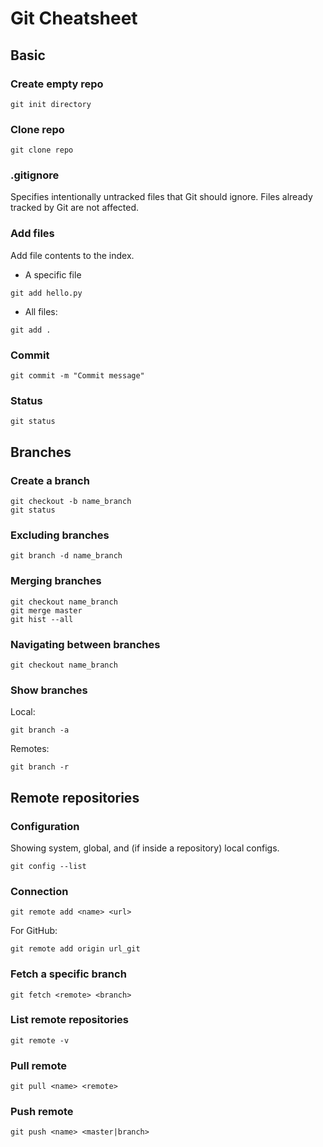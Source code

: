 # Git Cheatsheet

## Basic 

### Create empty repo
```
git init directory
```

### Clone repo
```
git clone repo
```

### .gitignore

Specifies intentionally untracked files that Git should ignore. Files already tracked by Git are not affected.


### Add files 

Add file contents to the index.

* A specific file 
```
git add hello.py 
```

* All files:
```
git add . 
```

### Commit

```
git commit -m "Commit message"
```

### Status 
```
git status
```

## Branches

### Create a branch 

```
git checkout -b name_branch
git status
```

### Excluding branches

```
git branch -d name_branch
```

### Merging branches 

```
git checkout name_branch
git merge master
git hist --all
```

### Navigating between branches 
```
git checkout name_branch
```

### Show branches 

Local: 

```
git branch -a
```

Remotes: 

```
git branch -r
```

## Remote repositories


### Configuration 

Showing system, global, and (if inside a repository) local configs.

```
git config --list
```

### Connection
```
git remote add <name> <url>
```

For GitHub: 
```
git remote add origin url_git
```

### Fetch a specific branch 
```
git fetch <remote> <branch>
```

### List remote repositories
```
git remote -v 
```

### Pull remote 
```
git pull <name> <remote>
```

### Push remote
```
git push <name> <master|branch>
```
